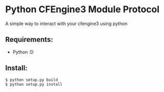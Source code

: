 # Python CFEngine3 Module Protocol

A simple way to interact with your cfengine3 using python

## Requirements:

* Python :D

## Install:

    $ python setup.py build
    $ python setup.py install
